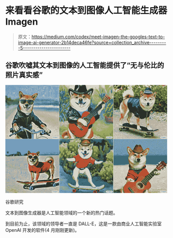 # 来看看谷歌的文本到图像人工智能生成器 Imagen

> 原文：<https://medium.com/codex/meet-imagen-the-googles-text-to-image-ai-generator-2b14deca46fe?source=collection_archive---------5----------------------->

## 谷歌吹嘘其文本到图像的人工智能提供了“无与伦比的照片真实感”

![](img/e00be1116d89bc6800e2e93dc7333f70.png)

谷歌研究

文本到图像生成器是人工智能领域的一个新的热门话题。

到目前为止，该领域的领导者一直是 DALL-E，这是一款由商业人工智能实验室 OpenAI 开发的软件(4 月刚刚更新)。